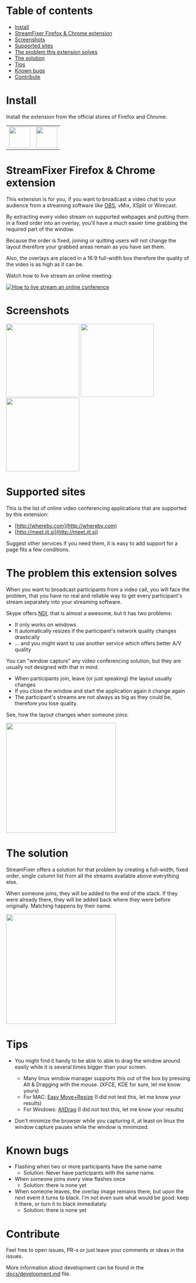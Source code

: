 # Table of contents
 * [Install](#install)
 * [StreamFixer Firefox & Chrome extension](#streamfixer-firefox---chrome-extension)
 * [Screenshots](#screenshots)
 * [Supported sites](#supported-sites)
 * [The problem this extension solves](#the-problem-this-extension-solves)
 * [The solution](#the-solution)
 * [Tips](#tips)
 * [Known bugs](#known-bugs)
 * [Contribute](#contribute)


# Install
Install the extension from the official stores of Firefox and Chrome:

<table border=0>
 <tr>
  <td>
<a title="Install StreamFixer Firefox Addon" href="https://addons.mozilla.org/en-US/firefox/addon/streamfixer">
 <img src="docs/resources/stores/firefox.png" height="58">
 </a>
  </td>
  <td>
 
<a title="Install StreamFixer Chrome Extension" href="https://chrome.google.com/webstore/detail/streamfixer/koalccjpkobjlelaicppccppcffoikld">
 <img src="docs/resources/stores/chrome.png" height="58">
 </a>
 </td>
 </tr>
 </table>
 

# StreamFixer Firefox & Chrome extension
 	
This extension is for you, if you want to broadcast a video chat to your audience from a streaming software like  [OBS](http://obsproject.com), vMix, XSplit or Wirecast.

By extracting every video stream on supported webpages and putting them in a fixed order into an overlay,
you'll have a much easier time grabbing the required part of the window.

Because the order is fixed, joining or quitting users will not change the layout therefore your grabbed areas remain as you have set them.

Also, the overlays are placed in a 16:9 full-width box therefore the quality of the video is as high as it can be.

Watch how to live stream an online meeting:

[![How to live stream an online conference](docs/resources/youtube.png)]( https://youtu.be/IbEqSYezKOM )
 
# Screenshots
<a href="https://raw.githubusercontent.com/KopiasCsaba/StreamFixerBrowserExtension/master/docs/resources/screenshots/gr_minimised.png"><img src="docs/resources/screenshots/gr_minimised.png" height="200"></a>
<a href="https://raw.githubusercontent.com/KopiasCsaba/StreamFixerBrowserExtension/master/docs/resources/screenshots/gr_maximised2.png"><img src="docs/resources/screenshots/gr_maximised2.png" height="200"></a>
<a href="https://raw.githubusercontent.com/KopiasCsaba/StreamFixerBrowserExtension/master/docs/resources/screenshots/gr_ui.png"><img src="docs/resources/screenshots/gr_ui.png" height="200"></a>
 
# Supported sites
This is the list of online video conferencing applications that are supported by this extension:

  * [http://whereby.com](http://whereby.com)
  * [http://meet.jit.si](http://meet.jit.si)
  
Suggest other services if you need them, it is easy to add support for a page fits a few conditions.

# The problem this extension solves
When you want to broadcast participants from a video call, you will face the problem, 
that you have no real and reliable way to get every participant's stream separately into your streaming software.

Skype offers [NDI](https://support.skype.com/en/faq/FA34853/what-is-skype-for-content-creators), that is almost a awesome, but it has two problems:
 * It only works on windows
 * It automatically resizes if the participant's network quality changes drastically
 * ... and you might want to use another service which offers better A/V quality

You can "window capture" any video conferencing solution, but they are usually not designed with that in mind.
 * When participants join, leave (or just speaking) the layout usually changes
 * If you close the window and start the application again it change again
 * The participant's streams are not always as big as they could be, therefore you lose quality.

See, how the layout changes when someone joins:

<a href="docs/resources/problem.gif"><img src="docs/resources/problem.gif" height="300"></a>

# The solution
StreamFixer offers a solution for that problem by creating a full-width, fixed order, single column list from all the streams available above everything else.

When someone joins, they will be added to the end of the stack.
If they were already there, they will be added back where they were before originally. Matching happens by their name.

<a href="docs/resources/solution.gif"><img src="docs/resources/solution.gif" height="300"></a>



# Tips
 * You might find it handy to be able to able to drag the window around easily while it is several times bigger than your screen.
    * Many linux window manager supports this out of the box by pressing Alt & Dragging with the mouse. (XFCE, KDE for sure, let me know yours)
    * For MAC: [Easy Move+Resize](https://github.com/dmarcotte/easy-move-resize) (I did not test this, let me know your results)
    * For Windows: [AltDrag](https://stefansundin.github.io/altdrag/) (I did not test this, let me know your results)
 
 * Don't minimize the browser while you capturing it, at least on linux the window capture pauses while the window is minimized.
 
# Known bugs

 * Flashing when two or more participants have the same name
    * Solution: Never have participants with the same name.
 * When someone joins every view flashes once
    * Solution: there is none yet
 * When someone leaves, the overlay image remains there, but upon the next event it turns to black. I'm not even sure what would be good: keep it there, or turn it to black immediately.
    * Solution: there is none yet

# Contribute
Feel free to open issues, PR-s or just leave your comments or ideas in the issues.

More information about development can be found in the [docs/development.md](docs/development.md) file.
